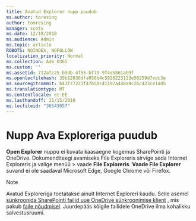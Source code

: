 ```yaml
---
title: Avatud Explorer nupp puudub
ms.author: toresing
author: tomresing
manager: scotv
ms.date: 12/18/2018
ms.audience: Admin
ms.topic: article
ROBOTS: NOINDEX, NOFOLLOW
localization_priority: Normal
ms.collection: Adm_O365
ms.custom: ''
ms.assetid: 712afc25-b9db-4f55-bf79-9f4e5861ab9f
ms.openlocfilehash: 35b12036dfa056b4c5928223133e58259d7edc3e
ms.sourcegitcommit: b43f77221f47b50c41197a448a9c26c423ce1ad5
ms.translationtype: MT
ms.contentlocale: et-EE
ms.lasthandoff: 11/15/2019
ms.locfileid: "36543057"
---
```

# <a name="the-open-with-explorer-button-is-missing"></a>Nupp Ava Exploreriga puudub

**Open Explorer** nuppu ei kuvata kaasaegne kogemus SharePointi ja OneDrive. Dokumenditeegi avamiseks File Exploreris sirvige seda Internet Exploreris ja valige menüü \> vaade **File Exploreris**. **Vaade File Explorer** suvand ei ole saadaval Microsoft Edge, Google Chrome või Firefox. 
  
> [!NOTE]
> Avatud Exploreriga toetatakse ainult Internet Exploreri kaudu. Selle asemel [sünkroonida SharePointi failid uue OneDrive sünkroonimise klient](https://support.office.com/article/6de9ede8-5b6e-4503-80b2-6190f3354a88.aspx) , mis pakub [faile nõudmisel](https://support.office.com/article/0e6860d3-d9f3-4971-b321-7092438fb38e.aspx). Juurdepääs kõigile failidele OneDrive ilma kohalikku salvestusruumi. 
  

